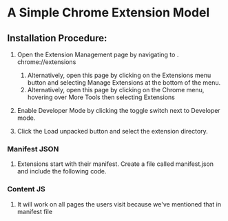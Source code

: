 # A Simple Chrome Extension Model

## Installation Procedure:

1. Open the Extension Management page by navigating to .
    chrome://extensions
    1. Alternatively, open this page by clicking on the Extensions menu button and selecting Manage Extensions at the bottom of the menu.
    2. Alternatively, open this page by clicking on the Chrome menu, hovering over More Tools then selecting Extensions
2. Enable Developer Mode by clicking the toggle switch next to Developer mode.

3. Click the Load unpacked button and select the extension directory.


### Manifest JSON
1. Extensions start with their manifest. Create a file called manifest.json and include the following code.
### Content JS
1. It will work on all pages the users visit because we've mentioned that in manifest file
